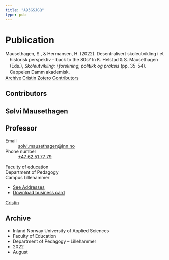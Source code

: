 ```yaml
---
title: "A93GSJGQ"
type: pub
---
```

<h1>Publication</h1>
<article id="csl-bib-container-A93GSJGQ" class="csl-bib-container">
  <div class="csl-bib-body" style="line-height: 1.35; padding-left: 1em; text-indent:-1em;">
  <div class="csl-entry">Mausethagen, S., &amp; Hermansen, H. (2022). Desentralisert skoleutvikling i et historisk perspektiv &#x2013; back to the 80s? In K. Helstad &amp; S. Mausethagen (Eds.), <i>Skoleutvikling: i forskning, politikk og praksis</i> (pp. 35&#x2013;54). Cappelen Damm akademisk.</div>
</div>
  <div class="csl-bib-buttons">
    <a href="#taxonomy-article-A93GSJGQ" class="csl-bib-button">Archive</a>
    <a href alt="Cristin URL" class="csl-bib-button">Cristin</a>
    <a href alt="Zotero URL" class="csl-bib-button">Zotero</a>
    <a href="#contributors-article-A93GSJGQ" class="csl-bib-button">Contributors</a>
  </div>
  <div id="csl-bib-meta-container-A93GSJGQ"></div>
</article>
<div id="csl-bib-meta-A93GSJGQ" class="csl-bib-meta">
  <article id="contributors-article-A93GSJGQ" class="contributors-article">
    <h1>Contributors</h1>
    <div class="personas">
<div class="vrtx-hinn-person-card">
<div class="photo">
<i class="lar la-user-circle missing-person"></i>
</div>
<div class="info">
<hgroup><h1>Sølvi Mausethagen</h1>
<h2>Professor</h2>
</hgroup><dl>
<dt>Email</dt>
<dd>
<a href="mailto:solvi.mausethagen@inn.no">solvi.mausethagen@inn.no</a>
</dd>
<dt>Phone number</dt>
<dd><a href="tel:+4762517779">
+47 62 51 77 79
</a></dd>
</dl>
<p>
Faculty of education<br>
Department of Pedagogy<br>
Campus Lillehammer
</p>
<ul class="vrtx-hinn-links">
<li><a href="https://www.inn.no/english/find-an-employee/solvi-mausethagen.html#vrtx-hinn-addresses">See Addresses</a></li>
<li><a href="https://www.inn.no/english/find-an-employee/solvi-mausethagen.html?vrtx=vcf">Download business card</a></li>
</ul>
</div>
</div>
<a href="https://app.cristin.no/persons/show.jsf?id=60275" alt="Cristin URL" class="personas-cristin">Cristin</a>
</div>
  </article>
  <article id="taxonomy-article-A93GSJGQ" class="taxonomy-article">
    <h1>Archive</h1>
    <ul>
      <li>Inland Norway University of Applied Sciences</li>
      <li>Faculty of Education</li>
      <li>Department of Pedagogy – Lillehammer</li>
      <li>2022</li>
      <li>August</li>
    </ul>
  </article>
</div>
